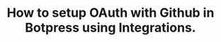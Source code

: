 ---
title: How to setup OAuth with Github in Botpress using Integrations.
deprecated: false
hidden: true
metadata:
  robots: index
---